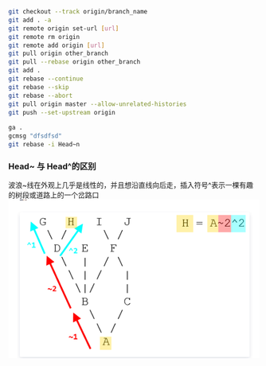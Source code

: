 ```bash
git checkout --track origin/branch_name
git add . -a
git remote origin set-url [url]
git remote rm origin
git remote add origin [url]
git pull origin other_branch
git pull --rebase origin other_branch
git add .
git rebase --continue
git rebase --skip
git rebase --abort
git pull origin master --allow-unrelated-histories
git push --set-upstream origin
```


```bash
ga .
gcmsg "dfsdfsd"
git rebase -i Head~n

```
### Head~ 与 Head^的区别

波浪~线在外观上几乎是线性的，并且想沿直线向后走，插入符号^表示一棵有趣的树段或道路上的一个岔路口
![alt](./images/Lark20220823200531.png)